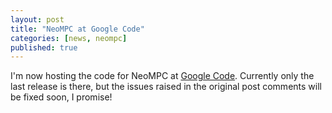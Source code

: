 ```yaml
---
layout: post
title: "NeoMPC at Google Code"
categories: [news, neompc]
published: true
---
```


I'm now hosting the code for NeoMPC at [Google Code](http://code.google.com/p/neompc/).  Currently only the last release is there, but the issues raised in the original post comments will be fixed soon, I promise!

